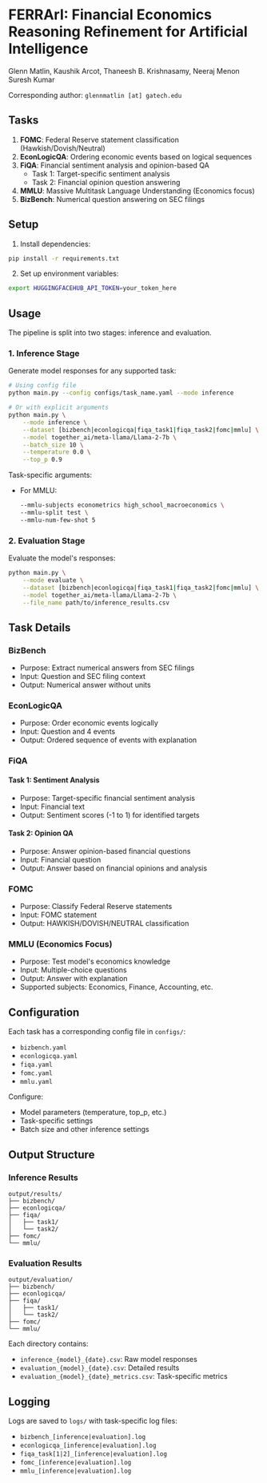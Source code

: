 # FERRArI: Financial Economics Reasoning Refinement for Artificial Intelligence

Glenn Matlin, Kaushik Arcot, Thaneesh B. Krishnasamy, Neeraj Menon Suresh Kumar

Corresponding author: `glennmatlin [at] gatech.edu`

## Tasks

1. **FOMC**: Federal Reserve statement classification (Hawkish/Dovish/Neutral)
1. **EconLogicQA**: Ordering economic events based on logical sequences
1. **FiQA**: Financial sentiment analysis and opinion-based QA
   - Task 1: Target-specific sentiment analysis
   - Task 2: Financial opinion question answering
1. **MMLU**: Massive Multitask Language Understanding (Economics focus)
1. **BizBench**: Numerical question answering on SEC filings

## Setup

1. Install dependencies:
```bash
pip install -r requirements.txt
```

2. Set up environment variables:
```bash
export HUGGINGFACEHUB_API_TOKEN=your_token_here
```

## Usage

The pipeline is split into two stages: inference and evaluation.

### 1. Inference Stage

Generate model responses for any supported task:

```bash
# Using config file
python main.py --config configs/task_name.yaml --mode inference

# Or with explicit arguments
python main.py \
    --mode inference \
    --dataset [bizbench|econlogicqa|fiqa_task1|fiqa_task2|fomc|mmlu] \
    --model together_ai/meta-llama/Llama-2-7b \
    --batch_size 10 \
    --temperature 0.0 \
    --top_p 0.9
```

Task-specific arguments:
- For MMLU:
  ```bash
  --mmlu-subjects econometrics high_school_macroeconomics \
  --mmlu-split test \
  --mmlu-num-few-shot 5
  ```

### 2. Evaluation Stage

Evaluate the model's responses:

```bash
python main.py \
    --mode evaluate \
    --dataset [bizbench|econlogicqa|fiqa_task1|fiqa_task2|fomc|mmlu] \
    --model together_ai/meta-llama/Llama-2-7b \
    --file_name path/to/inference_results.csv
```

## Task Details

### BizBench
- Purpose: Extract numerical answers from SEC filings
- Input: Question and SEC filing context
- Output: Numerical answer without units

### EconLogicQA
- Purpose: Order economic events logically
- Input: Question and 4 events
- Output: Ordered sequence of events with explanation

### FiQA
#### Task 1: Sentiment Analysis
- Purpose: Target-specific financial sentiment analysis
- Input: Financial text
- Output: Sentiment scores (-1 to 1) for identified targets

#### Task 2: Opinion QA
- Purpose: Answer opinion-based financial questions
- Input: Financial question
- Output: Answer based on financial opinions and analysis

### FOMC
- Purpose: Classify Federal Reserve statements
- Input: FOMC statement
- Output: HAWKISH/DOVISH/NEUTRAL classification

### MMLU (Economics Focus)
- Purpose: Test model's economics knowledge
- Input: Multiple-choice questions
- Output: Answer with explanation
- Supported subjects: Economics, Finance, Accounting, etc.

## Configuration

Each task has a corresponding config file in `configs/`:
- `bizbench.yaml`
- `econlogicqa.yaml`
- `fiqa.yaml`
- `fomc.yaml`
- `mmlu.yaml`

Configure:
- Model parameters (temperature, top_p, etc.)
- Task-specific settings
- Batch size and other inference settings

## Output Structure

### Inference Results
```
output/results/
├── bizbench/
├── econlogicqa/
├── fiqa/
│   ├── task1/
│   └── task2/
├── fomc/
└── mmlu/
```

### Evaluation Results
```
output/evaluation/
├── bizbench/
├── econlogicqa/
├── fiqa/
│   ├── task1/
│   └── task2/
├── fomc/
└── mmlu/
```

Each directory contains:
- `inference_{model}_{date}.csv`: Raw model responses
- `evaluation_{model}_{date}.csv`: Detailed results
- `evaluation_{model}_{date}_metrics.csv`: Task-specific metrics

## Logging

Logs are saved to `logs/` with task-specific log files:
- `bizbench_[inference|evaluation].log`
- `econlogicqa_[inference|evaluation].log`
- `fiqa_task[1|2]_[inference|evaluation].log`
- `fomc_[inference|evaluation].log`
- `mmlu_[inference|evaluation].log`
